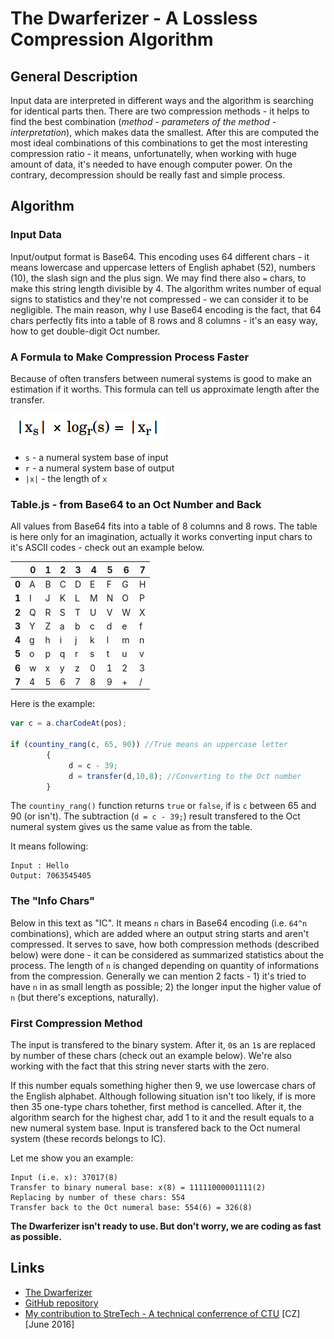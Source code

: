 # The Dwarferizer - A Lossless Compression Algorithm

## General Description
Input data are interpreted in different ways and the algorithm is searching for identical parts then. There are two compression methods - it helps to find the best combination (*method - parameters of the method - interpretation*), which makes data the smallest. After this are computed the most ideal combinations of this combinations to get the most interesting compression ratio - it means, unfortunatelly, when working with huge amount of data, it's needed to have enough computer power. On the contrary, decompression should be really fast and simple process.

## Algorithm

### Input Data
Input/output format is Base64. This encoding uses 64 different chars - it means lowercase and uppercase letters of English aphabet (52), numbers (10), the slash sign and the plus sign. We may find there also `=` chars, to make this string length divisible by 4. The algorithm writes number of equal signs to statistics and they're not compressed - we can consider it to be negligible. The main reason, why I use Base64 encoding is the fact, that 64 chars perfectly fits into a table of 8 rows and 8 columns - it's an easy way, how to get double-digit Oct number.

### A Formula to Make Compression Process Faster
Because of often transfers between numeral systems is good to make an estimation if it worths. This formula can tell us approximate length after the transfer.

![The formula to make compression process faster](https://raw.githubusercontent.com/pesout/Dwarferizer/master/formula.png)

- `s` - a numeral system base of input
- `r` - a numeral system base of output
- `|x|` - the length of `x`

### Table.js - from Base64 to an Oct Number and Back
All values from Base64 fits into a table of 8 columns and 8 rows. The table is here only for an imagination, actually it works converting input chars to it's ASCII codes - check out an example below.

|          | 0 | 1 | 2 | 3 | 4 | 5 | 6 | 7 |
|----------|---|---|---|---|---|---|---|---|
| <b>0</b> | A | B | C | D | E | F | G | H |
| <b>1</b> | I | J | K | L | M | N | O | P |
| <b>2</b> | Q | R | S | T | U | V | W | X |
| <b>3</b> | Y | Z | a | b | c | d | e | f |
| <b>4</b> | g | h | i | j | k | l | m | n |
| <b>5</b> | o | p | q | r | s | t | u | v |
| <b>6</b> | w | x | y | z | 0 | 1 | 2 | 3 |
| <b>7</b> | 4 | 5 | 6 | 7 | 8 | 9 | + | / |

Here is the example:

```javascript
var c = a.charCodeAt(pos);

if (countiny_rang(c, 65, 90)) //True means an uppercase letter
		{
             d = c - 39;
             d = transfer(d,10,8); //Converting to the Oct number
		}
```

The `countiny_rang()` function returns `true` or `false`, if is `c` between 65 and 90 (or isn't). The subtraction (`d = c - 39;`) result transfered to the Oct numeral system gives us the same value as from the table.

It means following:

```
Input : Hello
Output: 7063545405
```

### The "Info Chars"
Below in this text as "IC". It means `n` chars in Base64 encoding (i.e. `64^n` combinations), which are added where an output string starts and aren't compressed. It serves to save, how both compression methods (described below) were done - it can be considered as summarized statistics about the process. The length of `n` is changed depending on quantity of informations from the compression. Generally we can mention 2 facts - 1) it's tried to have `n` in as small length as possible; 2) the longer input the higher value of `n` (but there's exceptions, naturally).

### First Compression Method
The input is transfered to the binary system. After it, `0`s an `1`s are replaced by number of these chars (check out an example below). We're also working with the fact that this string never starts with the zero.

If this number equals something higher then 9, we use lowercase chars of the English alphabet. Although following situation isn't too likely, if is more then 35 one-type chars tohether, first method is cancelled. After it, the algorithm search for the highest char, add 1 to it and the result equals to a new numeral system base. Input is transfered back to the Oct numeral system (these records belongs to IC). 

Let me show you an example:

```
Input (i.e. x): 37017(8)
Transfer to binary numeral base: x(8) = 11111000001111(2)
Replacing by number of these chars: 554
Transfer back to the Oct numeral base: 554(6) = 326(8)
```



**The Dwarferizer isn't ready to use. But don't worry, we are coding as fast as possible.**

## Links
 - [The Dwarferizer](http://rawgit.com/pesout/Dwarferizer/master/dwarferizer.html)
 - [GitHub repository](http://github.com/pesout/dwarferizer) 
 - [My contribution to StreTech - A technical conferrence of CTU](http://www1.fs.cvut.cz/stretech/2016/sbornik_2016/a-CD-stretech2016/vla%C5%A1im-pe%C5%A1out-Bezztratovy_kompresni_algoritmus.pdf) [CZ] [June 2016]
